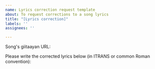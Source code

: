 ```yaml
---
name: Lyrics correction request template
about: To request corrections to a song lyrics
title: "[Lyrics correction]"
labels: ''
assignees: ''

---
```


Song's giitaayan URL: 

Please write the corrected lyrics below (in ITRANS or common Roman convention):
